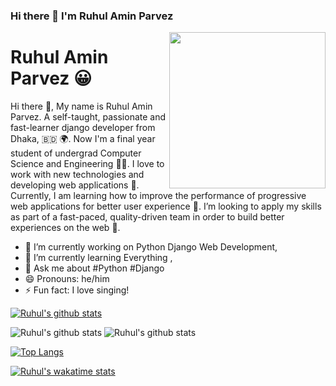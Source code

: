 ### Hi there 👋 I'm Ruhul Amin Parvez

<!--
**Ruhul12/Ruhul12** is a ✨ _special_ ✨ repository because its `README.md` (this file) appears on your GitHub profile.

Here are some ideas to get you started:

- 🔭 I’m currently working on ...
- 🌱 I’m currently learning ...
- 👯 I’m looking to collaborate on ...
- 🤔 I’m looking for help with ...
- 💬 Ask me about ...
- 📫 How to reach me: ...
- 😄 Pronouns: ...
- ⚡ Fun fact: ...
-->

<img width="250" align="right" src="https://github.com/Ruhul12/Ruhul12/blob/main/gif/web4.gif">

# Ruhul Amin Parvez 😀

Hi there 👋, My name is Ruhul Amin Parvez. A self-taught, passionate and fast-learner django developer from Dhaka, 🇧🇩 🌍. Now I'm a final year student of undergrad Computer Science and Engineering 👨‍🎓. 
I love to work with new technologies and developing web applications 🔭. 
Currently, I am learning how to improve the performance of progressive web applications for better user experience 🌱. 
I’m looking to apply my skills as part of a fast-paced, quality-driven team in order to build better experiences on the web 🚀.

- 🔭 I’m currently working on Python Django Web Development,
- 🌱 I’m currently learning Everything ,
- 💬 Ask me about #Python #Django
- 😄 Pronouns: he/him
- ⚡ Fun fact: I love singing!

[![Ruhul's github stats](https://github-readme-stats.vercel.app/api?username=Ruhul12)](https://github.com/Ruhul12/github-readme-stats)

![Ruhul's github stats](https://github-readme-stats.vercel.app/api?username=Ruhul12&count_private=true)
![Ruhul's github stats](https://github-readme-stats.vercel.app/api?username=Ruhul12&show_icons=true)


[![Top Langs](https://github-readme-stats.vercel.app/api/top-langs/?username=Ruhul12&layout=compact)](https://github.com/Ruhul12/github-readme-stats)


[![Ruhul's wakatime stats](https://github-readme-stats.vercel.app/api/wakatime?username=Ruhul12)](https://github.com/Ruhul12/github-readme-stats)

